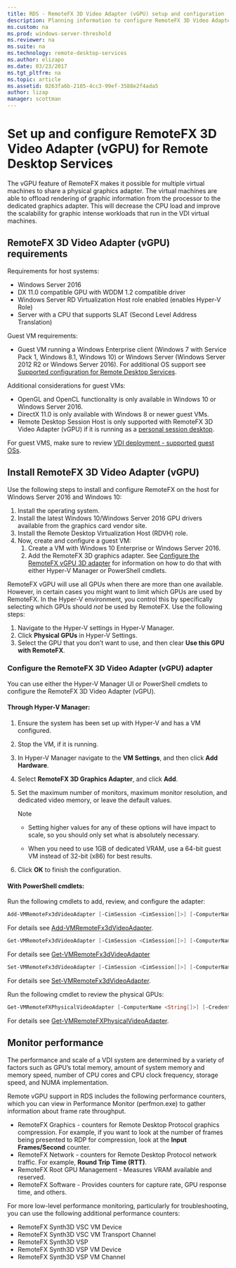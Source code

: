 ```yaml
---
title: RDS - RemoteFX 3D Video Adapter (vGPU) setup and configuration
description: Planning information to configure RemoteFX 3D Video Adapter (vGPU) graphics virtualization.
ms.custom: na
ms.prod: windows-server-threshold
ms.reviewer: na
ms.suite: na
ms.technology: remote-desktop-services
ms.author: elizapo
ms.date: 03/23/2017  
ms.tgt_pltfrm: na
ms.topic: article
ms.assetid: 0263fa6b-2185-4cc3-99ef-3588e2f4ada5
author: lizap
manager: scottman
---
```

# Set up and configure RemoteFX 3D Video Adapter (vGPU) for Remote Desktop Services


The vGPU feature of RemoteFX makes it possible for multiple virtual machines to share a physical graphics adapter. The virtual machines are able to offload rendering of graphic information from the processor to the dedicated graphics adapter. This will decrease the CPU load and improve the scalability for graphic intense workloads that run in the VDI virtual machines. 

## RemoteFX 3D Video Adapter (vGPU) requirements

Requirements for host systems:

- Windows Server 2016
- DX 11.0 compatible GPU with WDDM 1.2 compatible driver
- Windows Server RD Virtualization Host role enabled (enables Hyper-V Role)
- Server with a CPU that supports SLAT (Second Level Address Translation)

Guest VM requirements:

- Guest VM running a Windows Enterprise client (Windows 7 with Service Pack 1, Windows 8.1, Windows 10) or Windows Server (Windows Server 2012 R2 or Windows Server 2016). For additional OS support see [Supported configuration for Remote Desktop Services](rds-supported-config.md).

Additional considerations for guest VMs:

- OpenGL and OpenCL functionality is only available in Windows 10 or Windows Server 2016.  
- DirectX 11.0 is only available with Windows 8 or newer guest VMs. 
- Remote Desktop Session Host is only supported with RemoteFX 3D Video Adapter (vGPU) if it is running as a [personal session desktop](rds-personal-session-desktops.md).

For guest VMS, make sure to review [VDI deployment - supported guest OSs](rds-supported-config.md#vdi-deployment--supported-guest-oss).

## Install RemoteFX 3D Video Adapter (vGPU)

Use the following steps to install and configure RemoteFX on the host for Windows Server 2016 and Windows 10:

1. Install the operating system.
2. Install the latest Windows 10/Windows Server 2016 GPU drivers available from the graphics card vendor site.
3. Install the Remote Desktop Virtualization Host (RDVH) role.
4. Now, create and configure a guest VM:
   1. Create a VM with Windows 10 Enterprise or Windows Server 2016.
   2. Add the RemoteFX 3D graphics adapter. See [Configure the RemoteFX vGPU 3D adapter](#configure-the-remotefx-vgpu-3d-adapter) for information on how to do that with either Hyper-V Manager or PowerShell cmdlets. 

RemoteFX vGPU will use all GPUs when there are more than one available. However, in certain cases you might want to limit which GPUs are used by RemoteFX. In the Hyper-V environment, you control this by specifically selecting which GPUs should *not* be used by RemoteFX. Use the following steps: 

   1. Navigate to the Hyper-V settings in Hyper-V Manager.
   2. Click **Physical GPUs** in Hyper-V Settings.
   3. Select the GPU that you don’t want to use, and then clear **Use this GPU with RemoteFX**.


### Configure the RemoteFX 3D Video Adapter (vGPU) adapter
You can use either the Hyper-V Manager UI or PowerShell cmdlets to configure the RemoteFX 3D Video Adapter (vGPU). 

#### Through Hyper-V Manager:

1. Ensure the system has been set up with Hyper-V and has a VM configured.  
2. Stop the VM, if it is running. 
3. In Hyper-V Manager navigate to the **VM Settings**, and then click **Add Hardware**.
4. Select **RemoteFX 3D Graphics Adapter**, and click **Add**. 
5. Set the maximum number of monitors, maximum monitor resolution, and dedicated video memory, or leave the default values.

   > [!NOTE]
   > - Setting higher values for any of these options will have impact to scale, so you should only set what is absolutely necessary.
   >
   > - When you need to use 1GB of dedicated VRAM, use a 64-bit guest VM instead of 32-bit (x86) for best results.
6. Click **OK** to finish the configuration.

#### With PowerShell cmdlets:

Run the following cmdlets to add, review, and configure the adapter: 

```powershell
Add-VMRemoteFx3dVideoAdapter [-CimSession <CimSession[]>] [-ComputerName <String[]>] [-Credential <PSCredential[]>] [-VMName] <String[]> [-Passthru] [-WhatIf] [-Confirm] [<CommonParameters>]
```

For details see [Add-VMRemoteFx3dVideoAdapter](https://technet.microsoft.com/itpro/powershell/windows/hyper-v/add-vmremotefx3dvideoadapter).

```powershell
Get-VMRemoteFx3dVideoAdapter [-CimSession <CimSession[]>] [-ComputerName <String[]>]  [-Credential <PSCredential[]>] [-VMName] <String[]> [<CommonParameters>]
```

For details see [Get-VMRemoteFx3dVideoAdapter](https://technet.microsoft.com/itpro/powershell/windows/hyper-v/get-vmremotefx3dvideoadapter)

```powershell
Set-VMRemoteFx3dVideoAdapter [-CimSession <CimSession[]>] [-ComputerName <String[]>] [-Credential <PSCredential[]>] [-VMName] <String[]> [[-MonitorCount] <Byte>] [[-MaximumResolution] <String>] [[-VRAMSizeBytes] <UInt64>] [-Passthru] [-WhatIf] [-Confirm] [<CommonParameters>]
```

For details see [Set-VMRemoteFx3dVideoAdapter](https://technet.microsoft.com/itpro/powershell/windows/hyper-v/set-vmremotefx3dvideoadapter).

Run the following cmdlet to review the physical GPUs:

```powershell
Get-VMRemoteFXPhysicalVideoAdapter [-ComputerName <String[]>] [-Credential <PSCredential[]>] [[-Name] <String[]>] [<CommonParameters>]  
```

For details see [Get-VMRemoteFXPhysicalVideoAdapter](https://technet.microsoft.com/itpro/powershell/windows/hyper-v/get-vmremotefxphysicalvideoadapter).

## Monitor performance

The performance and scale of a VDI system are determined by a variety of factors such as GPU’s total memory, amount of system memory and memory speed, number of CPU cores and CPU clock frequency, storage speed, and NUMA implementation.

Remote vGPU support in RDS includes the following performance counters, which you can view in Performance Monitor (perfmon.exe) to gather information about frame rate throughput.

- RemoteFX Graphics - counters for Remote Desktop Protocol graphics compression. For example, if you want to look at the number of frames being presented to RDP for compression, look at the **Input Frames/Second** counter.
- RemoteFX Network - counters for Remote Desktop Protocol network traffic. For example, **Round Trip Time (RTT)**.
- RemoteFX Root GPU Management - Measures VRAM available and reserved.
- RemoteFX Software - Provides counters for capture rate, GPU response time, and others.

For more low-level performance monitoring, particularly for troubleshooting, you can use the following additional performance counters:

- RemoteFX Synth3D VSC VM Device 
- RemoteFX Synth3D VSC VM Transport Channel 
- RemoteFX Synth3D VSP 
- RemoteFX Synth3D VSP VM Device 
- RemoteFX Synth3D VSP VM Channel
